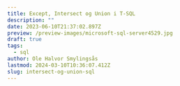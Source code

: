 ```yaml
---
title: Except, Intersect og Union i T-SQL
description: ""
date: 2023-06-10T21:37:02.897Z
preview: /preview-images/microsoft-sql-server4529.jpg
draft: true
tags:
  - sql
author: Ole Halvor Smylingsås
lastmod: 2024-03-10T10:36:07.412Z
slug: intersect-og-union-sql
---
```


